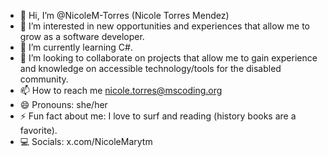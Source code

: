 - 👋 Hi, I’m @NicoleM-Torres (Nicole Torres Mendez)
- 👀 I’m interested in new opportunities and experiences that allow me to grow as a software developer.
- 🌱 I’m currently learning C#.
- 💞️ I’m looking to collaborate on projects that allow me to gain experience and knowledge on accessible technology/tools for the disabled community.
- 📫 How to reach me nicole.torres@mscoding.org
- 😄 Pronouns: she/her
- ⚡ Fun fact about me: I love to surf and reading (history books are a favorite). 
- 💻 Socials: 
    x.com/NicoleMarytm
    
    
